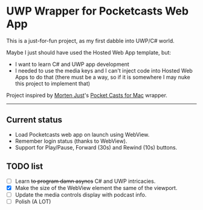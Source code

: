 # UWP Wrapper for Pocketcasts Web App

This is a just-for-fun project, as my first dabble into UWP/C# world.

Maybe I just should have used the Hosted Web App template, but:
* I want to learn C# and UWP app development
* I needed to use the media keys and I can't inject code into Hosted Web Apps to do that (there must be a way, so if it is somewhere I may nuke this project to implement that)

Project inspired by [Morten Just](http://mortenjust.com/)'s [Pocket Casts for Mac](https://github.com/mortenjust/PocketCastsOSX) wrapper.

---

## Current status
- Load Pocketcasts web app on launch using WebView.
- Remember login status (thanks to WebView).
- Support for Play/Pause, Forward (30s) and Rewind (10s) buttons.


## TODO list
- [ ] Learn ~~to program damn asyncs~~ C# and UWP intricacies.
- [x] Make the size of the WebView element the same of the viewport.
- [ ] Update the media controls display with podcast info.
- [ ] Polish (A LOT)

